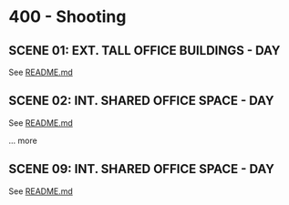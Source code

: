# 400 - Shooting

## SCENE 01: EXT. TALL OFFICE BUILDINGS - DAY

See [README.md](./100/README.md)

## SCENE 02: INT. SHARED OFFICE SPACE - DAY

See [README.md](./200/README.md)


... more


## SCENE 09: INT. SHARED OFFICE SPACE - DAY

See [README.md](./900/README.md)